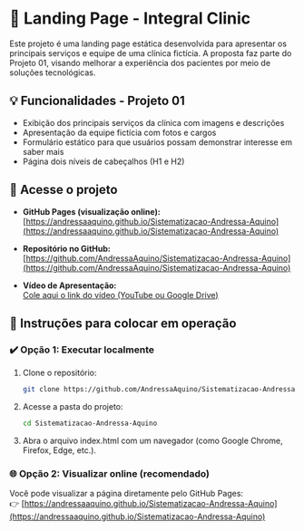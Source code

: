 # 🏥 Landing Page - Integral Clinic

Este projeto é uma landing page estática desenvolvida para apresentar os principais serviços e equipe de uma clínica fictícia. A proposta faz parte do Projeto 01, visando melhorar a experiência dos pacientes por meio de soluções tecnológicas.

## 💡 Funcionalidades - Projeto 01

- Exibição dos principais serviços da clínica com imagens e descrições
- Apresentação da equipe fictícia com fotos e cargos
- Formulário estático para que usuários possam demonstrar interesse em saber mais
- Página dois níveis de cabeçalhos (H1 e H2)

## 🔗 Acesse o projeto

- **GitHub Pages (visualização online):**  
  [https://andressaaquino.github.io/Sistematizacao-Andressa-Aquino](https://andressaaquino.github.io/Sistematizacao-Andressa-Aquino)

- **Repositório no GitHub:**  
  [https://github.com/AndressaAquino/Sistematizacao-Andressa-Aquino](https://github.com/AndressaAquino/Sistematizacao-Andressa-Aquino)

- **Vídeo de Apresentação:**  
  [Cole aqui o link do vídeo (YouTube ou Google Drive)](https://...)

## 🚀 Instruções para colocar em operação

### ✔️ Opção 1: Executar localmente

1. Clone o repositório:
   ```bash
   git clone https://github.com/AndressaAquino/Sistematizacao-Andressa-Aquino.git

2. Acesse a pasta do projeto:
   ```bash
   cd Sistematizacao-Andressa-Aquino
3. Abra o arquivo index.html com um navegador (como Google Chrome, Firefox, Edge, etc.).

### 🌐 Opção 2: Visualizar online (recomendado)

Você pode visualizar a página diretamente pelo GitHub Pages:  
👉 [https://andressaaquino.github.io/Sistematizacao-Andressa-Aquino](https://andressaaquino.github.io/Sistematizacao-Andressa-Aquino)


